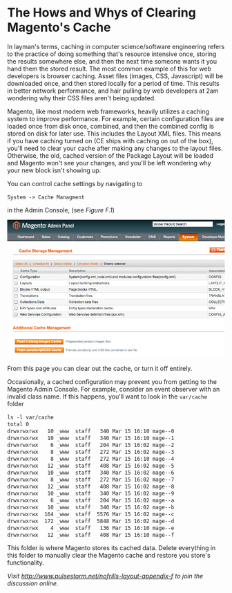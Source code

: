 The Hows and Whys of Clearing Magento's Cache
==================================================	
In layman's terms, caching in computer science/software engineering refers to the practice of doing something that's resource intensive once, storing the results somewhere else, and then the next time someone wants it you hand them the stored result.  The most common example of this for web developers is browser caching.  Asset files (images, CSS, Javascript) will be downloaded once, and then stored locally for a period of time.  This results in better network performance, and hair pulling by web developers at 2am wondering why their CSS files aren't being updated.

Magento, like most modern web frameworks, heavily utilizes a caching system to improve performance.  For example, certain configuration files are loaded once from disk once, combined, and then the combined config is stored on disk for later use.  This includes the Layout XML files.  This means if you have caching turned on (CE ships with caching on out of the box), you'll need to clear your cache after making any changes to the layout files.  Otherwise, the old, cached version of the Package Layout will be loaded and Magento won't see your changes, and you'll be left wondering why your new block isn't showing up.

You can control cache settings by navigating to 

	System -> Cache Managment

in the Admin Console, (see *Figure F.1*) 

<img src="images/appendix_f/cache-manage.png" />
	
From this page you can clear out the cache, or turn it off entirely. 	

Occasionally, a cached configuration may prevent you from getting to the Magento Admin Console.  For example, consider an event observer with an invalid class name.  If this happens, you'll want to look in the <code>var/cache</code> folder

	ls -l var/cache
	total 0
	drwxrwxrwx   10 _www  staff   340 Mar 15 16:10 mage--0
	drwxrwxrwx   10 _www  staff   340 Mar 15 16:10 mage--1
	drwxrwxrwx    6 _www  staff   204 Mar 15 16:02 mage--2
	drwxrwxrwx    8 _www  staff   272 Mar 15 16:02 mage--3
	drwxrwxrwx    8 _www  staff   272 Mar 15 16:10 mage--4
	drwxrwxrwx   12 _www  staff   408 Mar 15 16:02 mage--5
	drwxrwxrwx   10 _www  staff   340 Mar 15 16:02 mage--6
	drwxrwxrwx    8 _www  staff   272 Mar 15 16:02 mage--7
	drwxrwxrwx   12 _www  staff   408 Mar 15 16:02 mage--8
	drwxrwxrwx   10 _www  staff   340 Mar 15 16:02 mage--9
	drwxrwxrwx    6 _www  staff   204 Mar 15 16:02 mage--a
	drwxrwxrwx   10 _www  staff   340 Mar 15 16:02 mage--b
	drwxrwxrwx  164 _www  staff  5576 Mar 15 16:02 mage--c
	drwxrwxrwx  172 _www  staff  5848 Mar 15 16:02 mage--d
	drwxrwxrwx    4 _www  staff   136 Mar 15 16:10 mage--e
	drwxrwxrwx   12 _www  staff   408 Mar 15 16:10 mage--f
	
	
This folder is where Magento stores its cached data. Delete everything in this folder to manually clear the Magento cache and restore you store's functionality. 

*Visit http://www.pulsestorm.net/nofrills-layout-appendix-f to join the discussion online.*